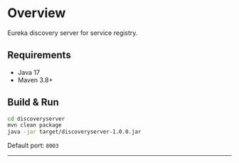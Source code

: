 # Overview

Eureka discovery server for service registry.

## Requirements

* Java 17
* Maven 3.8+

## Build & Run

```bash
cd discoveryserver
mvn clean package
java -jar target/discoveryserver-1.0.0.jar
```

Default port: `8003`

---

